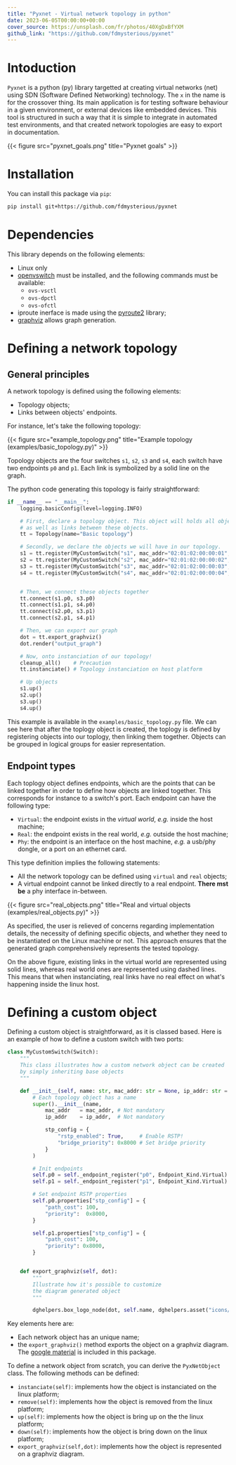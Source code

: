 ```yaml
---
title: "Pyxnet - Virtual network topology in python"
date: 2023-06-05T00:00:00+00:00
cover_source: https://unsplash.com/fr/photos/40XgDxBfYXM
github_link: "https://github.com/fdmysterious/pyxnet"
---
```


# Intoduction

`Pyxnet` is a python (py) library targetted at creating virtual networks (net) using SDN (Software Defined Networking) technology. The `x` in the
name is for the crossover thing.
Its main application is for testing software behaviour in a given environment, or external devices
like embedded devices. This tool is structured in such a way that it is simple to integrate in
automated test environments, and that created network topologies are easy to export in
documentation.

{{< figure src="pyxnet_goals.png" title="Pyxnet goals" >}}

# Installation

You can install this package via `pip`:

```bash
pip install git+https://github.com/fdmysterious/pyxnet
```

# Dependencies

This library depends on the following elements:

- Linux only
- [openvswitch](https://www.openvswitch.org/) must be installed, and the following commands must be available:
    - `ovs-vsctl`
    - `ovs-dpctl`
    - `ovs-ofctl`
- iproute inerface is made using the [pyroute2](https://pyroute2.org/) library;
- [graphviz](https://github.com/xflr6/graphviz) allows graph generation.

# Defining a network topology

## General principles

A network topology is defined using the following elements:

- Topology objects;
- Links between objects' endpoints.

For instance, let's take the following topology:

{{< figure src="example_topology.png" title="Example topology (examples/basic_topology.py)" >}}

Topology objects are the four switches `s1`, `s2`, `s3` and `s4`, each switch
have two endpoints `p0` and `p1`. Each link is symbolized by a solid line on the graph.

The python code generating this topology is fairly straightforward:

```python
if __name__ == "__main__":
    logging.basicConfig(level=logging.INFO)

    # First, declare a topology object. This object will holds all objects declaration,
    # as well as links between these objects.
    tt = Topology(name="Basic topology")

    # Secondly, we declare the objects we will have in our topology.
    s1 = tt.register(MyCustomSwitch("s1", mac_addr="02:01:02:00:00:01", ip_addr="10.0.0.1/24"), group="group1")
    s2 = tt.register(MyCustomSwitch("s2", mac_addr="02:01:02:00:00:02", ip_addr="10.0.0.2/24"), group="group1")
    s3 = tt.register(MyCustomSwitch("s3", mac_addr="02:01:02:00:00:03", ip_addr="10.0.0.3/24"), group="group2")
    s4 = tt.register(MyCustomSwitch("s4", mac_addr="02:01:02:00:00:04", ip_addr="10.0.0.4/24"), group="group2")


    # Then, we connect these objects together
    tt.connect(s1.p0, s3.p0)
    tt.connect(s1.p1, s4.p0)
    tt.connect(s2.p0, s3.p1)
    tt.connect(s2.p1, s4.p1)

    # Then, we can export our graph
    dot = tt.export_graphviz()
    dot.render("output_graph")

    # Now, onto instanciation of our topology!
    cleanup_all()    # Precaution
    tt.instanciate() # Topology instanciation on host platform

    # Up objects
    s1.up()
    s2.up()
    s3.up()
    s4.up()
```

This example is available in the `examples/basic_topology.py` file. We can
see here that after the toplogy object is created, the toplogy is defined by
registering objects into our toplogy, then linking them together. Objects can
be grouped in logical groups for easier representation.

## Endpoint types

Each toplogy object defines endpoints, which are the points that can be linked
together in order to define how objects are linked together. This corresponds for instance
to a switch's port. Each endpoint can have the following type:

- `Virtual`: the endpoint exists in the *virtual world*, *e.g.* inside the host machine;
- `Real`: the endpoint exists in the real world, *e.g.* outside the host machine;
- `Phy`: the endpoint is an interface on the host machine, *e.g.* a usb/phy dongle, or a port on an ethernet card.

This type definition implies the following statements:

- All the network topology can be defined using `virtual` and `real` objects;
- A virtual endpoint cannot be linked directly to a real endpoint. **There mst be** a phy interface in-between.

{{< figure src="real_objects.png" title="Real and virtual objects (examples/real_objects.py)" >}}

As specified, the user is relieved of concerns regarding implementation
details, the necessity of defining specific objects, and whether they need to
be instantiated on the Linux machine or not. This approach ensures that the
generated graph comprehensively represents the tested topology.

On the above figure, existing links in the virtual world are represented
using solid lines, whereas real world ones are represented using dashed lines.
This means that when instanciating, real links have no real effect on what's happening
inside the linux host.

# Defining a custom object

Defining a custom object is straightforward, as it is classed based. Here is an example
of how to define a custom switch with two ports:

```python
class MyCustomSwitch(Switch):
    """
    This class illustrates how a custom network object can be created
    by simply inheriting base objects
    """

    def __init__(self, name: str, mac_addr: str = None, ip_addr: str = None):
        # Each topology object has a name
        super().__init__(name,
            mac_addr   = mac_addr, # Not mandatory
            ip_addr    = ip_addr,  # Not mandatory

            stp_config = {
                "rstp_enabled": True,     # Enable RSTP!
                "bridge_priority": 0x8000 # Set bridge priority
            }
        )

        # Init endpoints
        self.p0 = self._endpoint_register("p0", Endpoint_Kind.Virtual)
        self.p1 = self._endpoint_register("p1", Endpoint_Kind.Virtual)

        # Set endpoint RSTP properties
        self.p0.properties["stp_config"] = {
            "path_cost": 100,
            "priority":  0x8000,
        }

        self.p1.properties["stp_config"] = {
            "path_cost": 100,
            "priority": 0x8000,
        }


    def export_graphviz(self, dot):
        """
        Illustrate how it's possible to customize
        the diagram generated object
        """

        dghelpers.box_logo_node(dot, self.name, dghelpers.asset("icons/material/router.png"), f"Switch {self.name}")
```

Key elements here are:

- Each network object has an unique name;
- the `export_graphviz()` method exports the object on a graphviz diagram. The [google material](https://github.com/google/material-design-icons)
  is included in this package.

To define a network object from scratch, you can derive the `PyxNetObject` class. The following methods can be defined:

- `instanciate(self)`: implements how the object is instanciated on the linux platform;
- `remove(self)`: implements how the object is removed from the linux platform;
- `up(self)`: implements how the object is bring up on the the linux platform;
- `down(self)`: implements how the object is bring down on the linux platform;
- `export_graphviz(self,dot)`: implements how the object is represented on a graphviz diagram.
